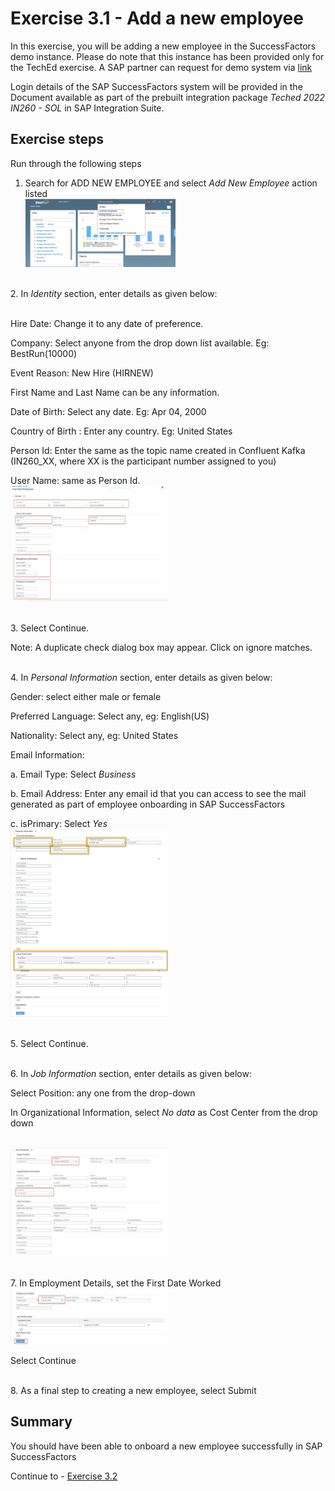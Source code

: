 # Exercise 3.1 - Add a new employee

In this exercise, you will be adding a new employee in the SuccessFactors demo instance.
Please do note that this instance has been provided only for the TechEd exercise. 
A SAP partner can request for demo system via [link](https://hxmcloudops.successfactors.com/home/index)

Login details of the SAP SuccessFactors system will be provided in the Document available as part of the prebuilt integration package *Teched 2022 IN260 - SOL* in SAP Integration Suite.

## Exercise steps

Run through the following steps
1. Search for ADD NEW EMPLOYEE and select *Add New Employee* action listed
<br><img src="/exercises/ex3/images/img1.jpg" width=50% height=50%>

<br>2. In *Identity* section, enter details as given below:

<br> Hire Date: Change it to any date of preference.

Company: Select anyone from the drop down list available. Eg: BestRun(10000)

Event Reason: New Hire (HIRNEW)

First Name and Last Name can be any information.

Date of Birth: Select any date. Eg: Apr 04, 2000

Country of Birth : Enter any country. Eg: United States

Person Id: Enter the same as the topic name created in Confluent Kafka (IN260_XX, where XX is the participant number assigned to you)

User Name: same as Person Id.
<br><img src="/exercises/ex3/images/img2.jpg" width=50% height=50%>

<br>3. Select Continue. 

Note: A duplicate check dialog box may appear. Click on ignore matches.

<br>4. In *Personal Information* section, enter details as given below:

Gender: select either male or female

Preferred Language: Select any, eg: English(US)

Nationality: Select any, eg: United States

Email Information: 

a. Email Type: Select *Business*

b. Email Address: Enter any email id that you can access to see the mail generated as part of employee onboarding in SAP SuccessFactors

c. isPrimary: Select *Yes*
<br><img src="/exercises/ex3/images/img3.jpg" width=50% height=50%>

<br>5. Select Continue. 

<br>6. In *Job Information* section, enter details as given below:

Select Position: any one from the drop-down

In Organizational Information, select *No data* as Cost Center from the drop down

<br><img src="/exercises/ex3/images/img4.jpg" width=50% height=50%>

<br>7. In Employment Details, set the First Date Worked
<br><img src="/exercises/ex3/images/img5.jpg" width=50% height=50%>

Select Continue

<br>8. As a final step to creating a new employee, select Submit

   


## Summary

You should have been able to onboard a new employee successfully in SAP SuccessFactors

Continue to - [Exercise 3.2](/exercises/ex3/ex32)

